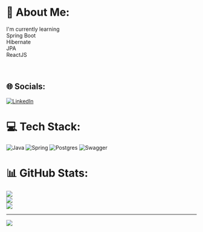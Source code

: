 # 💫 About Me:
I'm currently learning <br>Spring Boot<br>Hibernate<br>JPA<br>ReactJS<br> <br>                                         <br>


## 🌐 Socials:
[![LinkedIn](https://img.shields.io/badge/LinkedIn-%230077B5.svg?logo=linkedin&logoColor=white)](https://linkedin.com/in/https://www.linkedin.com/in/fatih-unal-developer/) 

# 💻 Tech Stack:
![Java](https://img.shields.io/badge/java-%23ED8B00.svg?style=for-the-badge&logo=java&logoColor=white) ![Spring](https://img.shields.io/badge/spring-%236DB33F.svg?style=for-the-badge&logo=spring&logoColor=white) ![Postgres](https://img.shields.io/badge/postgres-%23316192.svg?style=for-the-badge&logo=postgresql&logoColor=white) ![Swagger](https://img.shields.io/badge/-Swagger-%23Clojure?style=for-the-badge&logo=swagger&logoColor=white)
# 📊 GitHub Stats:
![](https://github-readme-stats.vercel.app/api?username=FatiUnal&theme=dark&hide_border=false&include_all_commits=false&count_private=false)<br/>
![](https://github-readme-streak-stats.herokuapp.com/?user=FatiUnal&theme=dark&hide_border=false)<br/>
![](https://github-readme-stats.vercel.app/api/top-langs/?username=FatiUnal&theme=dark&hide_border=false&include_all_commits=false&count_private=false&layout=compact)

---
[![](https://visitcount.itsvg.in/api?id=FatiUnal&icon=2&color=1)](https://visitcount.itsvg.in)

<!-- Proudly created with GPRM ( https://gprm.itsvg.in ) -->
